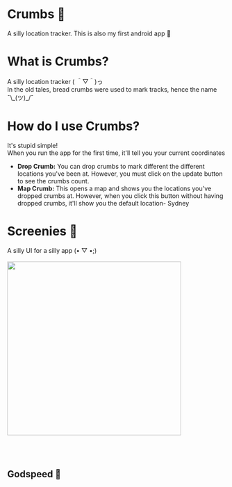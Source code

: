 # Crumbs 🥖
A silly location tracker. This is also my first android app 🐷

# What is Crumbs?
A silly location tracker ( ＾▽＾)っ  <br />
In the old tales, bread crumbs were used to mark tracks, hence the name ¯\\\_(ツ)_/¯ 

# How do I use Crumbs?
It's stupid simple!  <br />
When you run the app for the first time, it'll tell you your current coordinates  <br /> 
<ul>
<li> <b>Drop Crumb:</b> You can drop crumbs to mark different the different locations you've been at. However, you must click on the update button to see the crumbs count. </li>
<li> <b>Map Crumb:</b> This opens a map and shows you the locations you've dropped crumbs at. However, when you click this button without having dropped crumbs, it'll show you the default location- Sydney </li>
</ul>

# Screenies 📱
A silly UI for a silly app (• ▽ •;) <br/> <br/>
<img src="https://user-images.githubusercontent.com/83541465/150366831-715c1dc4-5773-4526-b0d9-a68d079df41d.jpg" height="400"/>

<br/> <br/>
<h2> Godspeed 🖖 </h2>
